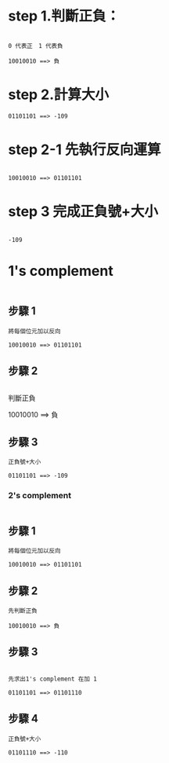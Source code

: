 # step 1.判斷正負：
~~~

0 代表正　1 代表負

10010010 ==> 負
~~~
# step 2.計算大小
~~~
01101101 ==> -109
~~~
# step 2-1 先執行反向運算
~~~

10010010 ==> 01101101

~~~
# step 3 完成正負號+大小
~~~

-109
~~~


#  1's complement
~~~
~~~

## 步驟 1
~~~
將每個位元加以反向

10010010 ==> 01101101
~~~
## 步驟 2
~~~
~~~
判斷正負

10010010 ==> 負

## 步驟 3
~~~
正負號+大小

01101101 ==> -109
~~~

### 2's complement
~~~
~~~

## 步驟 1
~~~
將每個位元加以反向

10010010 ==> 01101101

~~~

## 步驟 2
~~~
先判斷正負

10010010 ==> 負

~~~

## 步驟 3
~~~

先求出1's complement 在加 1

01101101 ==> 01101110
~~~
## 步驟 4
~~~
正負號+大小

01101110 ==> -110

~~~


